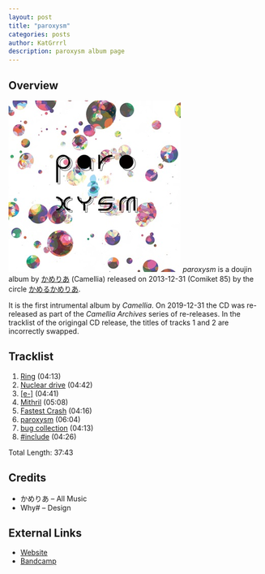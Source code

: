 ```yaml
---
layout: post
title: "paroxysm"
categories: posts
author: KatGrrrl
description: paroxysm album page
---
```


## Overview

![CTCD-007](/assets/images/CTCD-007.jpg)
*paroxysm* is a doujin album by [かめりあ](/_articles/camellia.md) (Camellia) released on 2013-12-31 (Comiket 85) by the circle [かめるかめりあ](#).

It is the first intrumental album by *Camellia*. On 2019-12-31 the CD was re-released as part of the *Camellia Archives* series of re-releases. In the tracklist of the origingal CD release, the titles of tracks 1 and 2 are incorrectly swapped.

## Tracklist

1. [Ring](#) (04:13)
2. [Nuclear drive](#) (04:42)
3. [[e-]](#) (04:41)
4. [Mithril](#) (05:08)
5. [Fastest Crash](#) (04:16)
6. [paroxysm](#) (06:04)
7. [bug collection](#) (04:13)
8. [#include](#) (04:26)

Total Length: 37:43

## Credits

* かめりあ – All Music
* Why# – Design

## External Links

* [Website](http://cametek.jp/paroxysm/)
* [Bandcamp](https://cametek.bandcamp.com/album/paroxysm)
